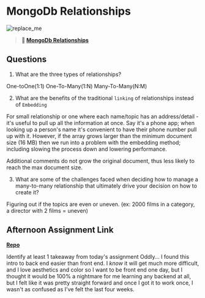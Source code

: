 # MongoDb Relationships

![replace_me](https://codeworks.blob.core.windows.net/public/assets/img/illustrations/placeholder.svg)

> **📖 [MongoDb Relationships](https://codeworksacademy.com/fs-student-guide/resources/wk5/02-Relationships)**

## Questions

1. What are the three types of relationships?

One-toOne(1:1)
One-To-Many(1:N)
Many-To-Many(N:M)

2. What are the benefits of the traditional `linking` of relationships instead of `Embedding`

For small relationship or one where each name/topic has an address/detail - it's useful to pull up all the information at once. Say it's a phone app; when looking up a person's name it's convenient to have their phone number pull up with it.
However, if the array grows larger than the minimum document size (16 MB) then we run into a problem with the embedding method; including slowing the process down and lowering performance.

Additional comments do not grow the original document, thus less likely to reach the max document size.


3. What are some of the challenges faced when deciding how to manage a many-to-many relationship that ultimately drive your decision on how to create it?

Figuring out if the topics are even or uneven. (ex: 2000 films in a category, a director with 2 films = uneven)

## Afternoon Assignment Link

**[Repo](https://github.com/rachel-gamble/gregslist-node)**

Identify at least 1 takeaway from today's assignment
Oddly... I found this intro to back end easier than front end. I *know* it will get much more difficult, and I love aesthetics and color so I want to be front end one day, but I thought it would be 100% a nightmare for me learning any backend at all, but I felt like it was pretty straight forward and once I got it to work once, I wasn't as confused as I've felt the last four weeks. 